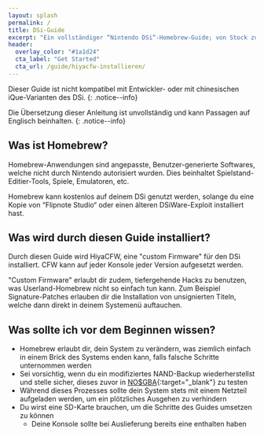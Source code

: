 ```yaml
---
layout: splash
permalink: /
title: DSi-Guide
excerpt: "Ein vollständiger “Nintendo DSi“-Homebrew-Guide; von Stock zu HiyaCFW."
header:
  overlay_color: "#1a1d24"
  cta_label: "Get Started"
  cta_url: /guide/hiyacfw-installieren/
---
```


Dieser Guide ist nicht kompatibel mit Entwickler- oder mit chinesischen iQue-Varianten des DSi.
{: .notice--info}

Die Übersetzung dieser Anleitung ist unvollständig und kann Passagen auf Englisch beinhalten.
{: .notice--info}

## Was ist Homebrew?

Homebrew-Anwendungen sind angepasste, Benutzer-generierte Softwares, welche nicht durch Nintendo autorisiert wurden. Dies beinhaltet Spielstand-Editier-Tools, Spiele, Emulatoren, etc.

Homebrew kann kostenlos auf deinem DSi genutzt werden, solange du eine Kopie von “Flipnote Studio“ oder einen älteren DSiWare-Exploit installiert hast.

## Was wird durch diesen Guide installiert?

Durch diesen Guide wird HiyaCFW, eine "custom Firmware" für den DSi installiert. CFW kann auf jeder Konsole jeder Version aufgesetzt werden.

"Custom Firmware" erlaubt dir zudem, tiefergehende Hacks zu benutzen, was Userland-Homebrew nicht so einfach tun kann. Zum Beispiel Signature-Patches erlauben dir die Installation von unsignierten Titeln, welche dann direkt in deinem Systemenü auftauchen.

## Was sollte ich vor dem Beginnen wissen?

- Homebrew erlaubt dir, dein System zu verändern, was ziemlich einfach in einem Brick des Systems enden kann, falls falsche Schritte unternommen werden
- Sei vorsichtig, wenn du ein modifiziertes NAND-Backup wiederherstellst und stelle sicher, dieses zuvor in [NO$GBA](https://problemkaputt.de/gba.htm){:target="_blank"} zu testen
- Während dieses Prozesses sollte dein System stets mit einem Netzteil aufgeladen werden, um ein plötzliches Ausgehen zu verhindern
- Du wirst eine SD-Karte brauchen, um die Schritte des Guides umsetzen zu können
  - Deine Konsole sollte bei Auslieferung bereits eine enthalten haben
